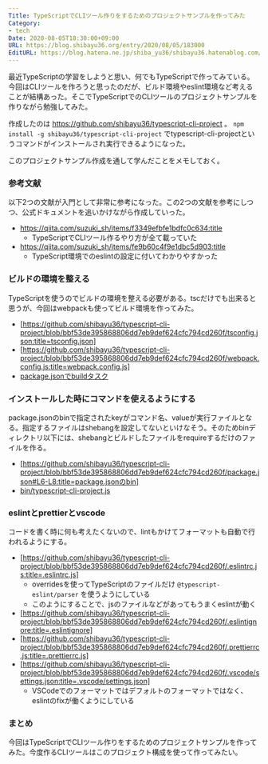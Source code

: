 ```yaml
---
Title: TypeScriptでCLIツール作りをするためのプロジェクトサンプルを作ってみた
Category:
- tech
Date: 2020-08-05T18:30:00+09:00
URL: https://blog.shibayu36.org/entry/2020/08/05/183000
EditURL: https://blog.hatena.ne.jp/shiba_yu36/shibayu36.hatenablog.com/atom/entry/26006613610027630
---
```


最近TypeScriptの学習をしようと思い、何でもTypeScriptで作ってみている。今回はCLIツールを作ろうと思ったのだが、ビルド環境やeslint環境など考えることが結構あった。そこでTypeScriptでのCLIツールのプロジェクトサンプルを作りながら勉強してみた。

作成したのは https://github.com/shibayu36/typescript-cli-project 。 `npm install -g shibayu36/typescript-cli-project` でtypescript-cli-projectというコマンドがインストールされ実行できるようになった。

このプロジェクトサンプル作成を通して学んだことをメモしておく。

### 参考文献
以下2つの文献が入門として非常に参考になった。この2つの文献を参考にしつつ、公式ドキュメントを追いかけながら作成していった。

- https://qiita.com/suzuki_sh/items/f3349efbfe1bdfc0c634:title
    - TypeScriptでCLIツール作るやり方が全て載っていた
- https://qiita.com/suzuki_sh/items/fe9b60c4f9e1dbc5d903:title
    - TypeScript環境でのeslintの設定に付いてわかりやすかった

### ビルドの環境を整える
TypeScriptを使うのでビルドの環境を整える必要がある。tscだけでも出来ると思うが、今回はwebpackも使ってビルド環境を作ってみた。

- [https://github.com/shibayu36/typescript-cli-project/blob/bbf53de395868806dd7eb9def624cfc794cd260f/tsconfig.json:title=tsconfig.json]
- [https://github.com/shibayu36/typescript-cli-project/blob/bbf53de395868806dd7eb9def624cfc794cd260f/webpack.config.js:title=webpack.config.js]
- [package.jsonでbuildタスク](https://github.com/shibayu36/typescript-cli-project/blob/bbf53de395868806dd7eb9def624cfc794cd260f/package.json#L11)

### インストールした時にコマンドを使えるようにする
package.jsonのbinで指定されたkeyがコマンド名、valueが実行ファイルとなる。指定するファイルはshebangを設定してないといけなそう。そのためbinディレクトリ以下には、shebangとビルドしたファイルをrequireするだけのファイルを作る。

- [https://github.com/shibayu36/typescript-cli-project/blob/bbf53de395868806dd7eb9def624cfc794cd260f/package.json#L6-L8:title=package.jsonのbin]
- [bin/typescript-cli-project.js](https://github.com/shibayu36/typescript-cli-project/blob/bbf53de395868806dd7eb9def624cfc794cd260f/bin/typescript-cli-project.js)

### eslintとprettierとvscode
コードを書く時に何も考えたくないので、lintもかけてフォーマットも自動で行われるようにする。

- [https://github.com/shibayu36/typescript-cli-project/blob/bbf53de395868806dd7eb9def624cfc794cd260f/.eslintrc.js:title=.eslintrc.js]
    - overridesを使ってTypeScriptのファイルだけ `@typescript-eslint/parser` を使うようにしている
    - このようにすることで、jsのファイルなどがあってもうまくeslintが動く
- [https://github.com/shibayu36/typescript-cli-project/blob/bbf53de395868806dd7eb9def624cfc794cd260f/.eslintignore:title=.eslintignore]
- [https://github.com/shibayu36/typescript-cli-project/blob/bbf53de395868806dd7eb9def624cfc794cd260f/.prettierrc.js:title=.prettierrc.js]
- [https://github.com/shibayu36/typescript-cli-project/blob/bbf53de395868806dd7eb9def624cfc794cd260f/.vscode/settings.json:title=.vscode/settings.json]
    - VSCodeでのフォーマットではデフォルトのフォーマットではなく、eslintのfixが働くようにしている


### まとめ
今回はTypeScriptでCLIツール作りをするためのプロジェクトサンプルを作ってみた。今度作るCLIツールはこのプロジェクト構成を使って作ってみたい。
